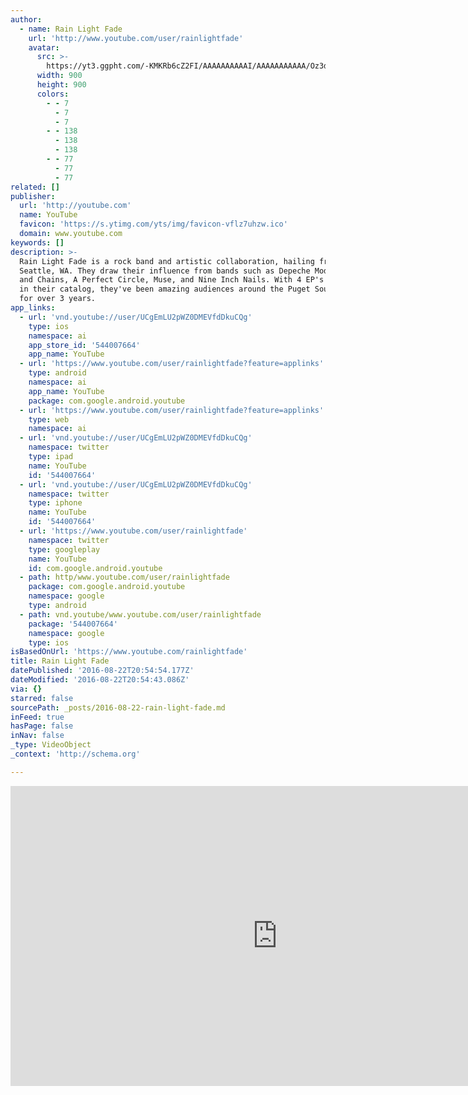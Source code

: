 ```yaml
---
author:
  - name: Rain Light Fade
    url: 'http://www.youtube.com/user/rainlightfade'
    avatar:
      src: >-
        https://yt3.ggpht.com/-KMKRb6cZ2FI/AAAAAAAAAAI/AAAAAAAAAAA/Oz3dXvFlZAg/s900-c-k-no-mo-rj-c0xffffff/photo.jpg
      width: 900
      height: 900
      colors:
        - - 7
          - 7
          - 7
        - - 138
          - 138
          - 138
        - - 77
          - 77
          - 77
related: []
publisher:
  url: 'http://youtube.com'
  name: YouTube
  favicon: 'https://s.ytimg.com/yts/img/favicon-vflz7uhzw.ico'
  domain: www.youtube.com
keywords: []
description: >-
  Rain Light Fade is a rock band and artistic collaboration, hailing from
  Seattle, WA. They draw their influence from bands such as Depeche Mode, Alice
  and Chains, A Perfect Circle, Muse, and Nine Inch Nails. With 4 EP's and 1 DVD
  in their catalog, they've been amazing audiences around the Puget Sound area
  for over 3 years.
app_links:
  - url: 'vnd.youtube://user/UCgEmLU2pWZ0DMEVfdDkuCQg'
    type: ios
    namespace: ai
    app_store_id: '544007664'
    app_name: YouTube
  - url: 'https://www.youtube.com/user/rainlightfade?feature=applinks'
    type: android
    namespace: ai
    app_name: YouTube
    package: com.google.android.youtube
  - url: 'https://www.youtube.com/user/rainlightfade?feature=applinks'
    type: web
    namespace: ai
  - url: 'vnd.youtube://user/UCgEmLU2pWZ0DMEVfdDkuCQg'
    namespace: twitter
    type: ipad
    name: YouTube
    id: '544007664'
  - url: 'vnd.youtube://user/UCgEmLU2pWZ0DMEVfdDkuCQg'
    namespace: twitter
    type: iphone
    name: YouTube
    id: '544007664'
  - url: 'https://www.youtube.com/user/rainlightfade'
    namespace: twitter
    type: googleplay
    name: YouTube
    id: com.google.android.youtube
  - path: http/www.youtube.com/user/rainlightfade
    package: com.google.android.youtube
    namespace: google
    type: android
  - path: vnd.youtube/www.youtube.com/user/rainlightfade
    package: '544007664'
    namespace: google
    type: ios
isBasedOnUrl: 'https://www.youtube.com/rainlightfade'
title: Rain Light Fade
datePublished: '2016-08-22T20:54:54.177Z'
dateModified: '2016-08-22T20:54:43.086Z'
via: {}
starred: false
sourcePath: _posts/2016-08-22-rain-light-fade.md
inFeed: true
hasPage: false
inNav: false
_type: VideoObject
_context: 'http://schema.org'

---
```

<iframe src="https://cdn.embedly.com/widgets/media.html?src=http%3A%2F%2Fwww.youtube.com%2Fembed%2Fvideoseries%3Flist%3DUUgEmLU2pWZ0DMEVfdDkuCQg&amp;url=https%3A%2F%2Fwww.youtube.com%2Fuser%2Frainlightfade&amp;image=https%3A%2F%2Fyt3.ggpht.com%2F-KMKRb6cZ2FI%2FAAAAAAAAAAI%2FAAAAAAAAAAA%2FOz3dXvFlZAg%2Fs900-c-k-no-mo-rj-c0xffffff%2Fphoto.jpg&amp;key=b7d04c9b404c499eba89ee7072e1c4f7&amp;type=text%2Fhtml&amp;schema=youtube" width="853" height="480" scrolling="no" frameborder="0" allowfullscreen="" style=""></iframe>